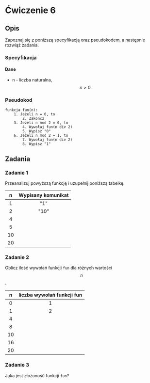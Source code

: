 # Ćwiczenie 6

## Opis

Zapoznaj się z poniższą specyfikacją oraz pseudokodem, a następnie rozwiąż zadania.

### Specyfikacja

#### Dane

* n - liczba naturalna, $$n>0$$ 

### Pseudokod

```
funkcja fun(n):
    1. Jeżeli n = 0, to
        2. Zakończ
    3. Jeżeli n mod 2 = 0, to 
        4. Wywołaj fun(n div 2)
        5. Wypisz "0"
    6. Jeżeli n mod 2 = 1, to
        7. Wywołaj fun(n div 2)
        8. Wypisz "1"
```

## Zadania

### Zadanie 1

Przeanalizuj powyższą funkcję i uzupełnij poniższą tabelkę.

|  n  | Wypisany komunikat |
| :-: | :----------------: |
|  1  |         "1"        |
|  2  |        "10"        |
|  4  |                    |
|  5  |                    |
|  10 |                    |
|  20 |                    |

### Zadanie 2

Oblicz ilość wywołań funkcji `fun` dla różnych wartości $$n$$.

| n   | liczba wywołań funkcji fun |
| :-: | :------------------------: |
| 0   | 1                          |
| 1   | 2                          |
| 4   |                            |
| 8   |                            |
| 10  |                            |
| 16  |                            |
| 20  |                            |

### Zadanie 3

Jaka jest złożoność funkcji `fun`?